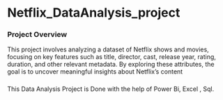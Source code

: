 # Netflix_DataAnalysis_project
### Project Overview
This project involves analyzing a dataset of Netflix shows and movies, focusing on key features such as title, director, cast, release year, rating, duration, and other relevant metadata. By exploring these attributes, the goal is to uncover meaningful insights about Netflix’s content 

### 
This Data Analysis Project is Done with the help of Power Bi, Excel , Sql.
